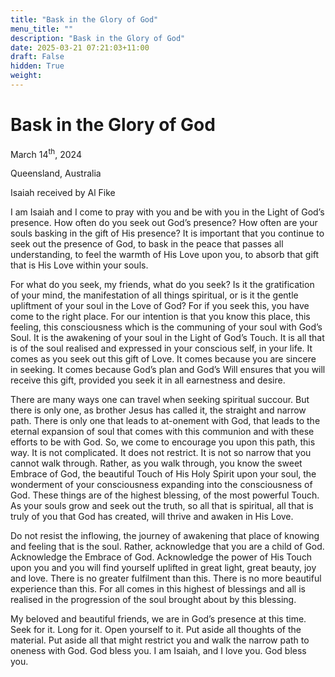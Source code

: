 ```yaml
---
title: "Bask in the Glory of God"
menu_title: ""
description: "Bask in the Glory of God"
date: 2025-03-21 07:21:03+11:00
draft: False
hidden: True
weight:
---
```

# Bask in the Glory of God

March 14<sup>th</sup>, 2024

Queensland, Australia

Isaiah received by Al Fike

I am Isaiah and I come to pray with you and be with you in the Light of God’s presence. How often do you seek out God’s presence? How often are your souls basking in the gift of His presence? It is important that you continue to seek out the presence of God, to bask in the peace that passes all understanding, to feel the warmth of His Love upon you, to absorb that gift that is His Love within your souls.

For what do you seek, my friends, what do you seek? Is it the gratification of your mind, the manifestation of all things spiritual, or is it the gentle upliftment of your soul in the Love of God? For if you seek this, you have come to the right place. For our intention is that you know this place, this feeling, this consciousness which is the communing of your soul with God’s Soul. It is the awakening of your soul in the Light of God’s Touch. It is all that is of the soul realised and expressed in your conscious self, in your life. It comes as you seek out this gift of Love. It comes because you are sincere in seeking. It comes because God’s plan and God’s Will ensures that you will receive this gift, provided you seek it in all earnestness and desire.

There are many ways one can travel when seeking spiritual succour. But there is only one, as brother Jesus has called it, the straight and narrow path. There is only one that leads to at-onement with God, that leads to the eternal expansion of soul that comes with this communion and with these efforts to be with God. So, we come to encourage you upon this path, this way. It is not complicated. It does not restrict. It is not so narrow that you cannot walk through. Rather, as you walk through, you know the sweet Embrace of God, the beautiful Touch of His Holy Spirit upon your soul, the wonderment of your consciousness expanding into the consciousness of God. These things are of the highest blessing, of the most powerful Touch. As your souls grow and seek out the truth, so all that is spiritual, all that is truly of you that God has created, will thrive and awaken in His Love.

Do not resist the inflowing, the journey of awakening that place of knowing and feeling that is the soul. Rather, acknowledge that you are a child of God. Acknowledge the Embrace of God. Acknowledge the power of His Touch upon you and you will find yourself uplifted in great light, great beauty, joy and love. There is no greater fulfilment than this. There is no more beautiful experience than this. For all comes in this highest of blessings and all is realised in the progression of the soul brought about by this blessing.

My beloved and beautiful friends, we are in God’s presence at this time. Seek for it. Long for it. Open yourself to it. Put aside all thoughts of the material. Put aside all that might restrict you and walk the narrow path to oneness with God. God bless you. I am Isaiah, and I love you. God bless you.
